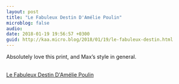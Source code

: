 ```yaml
---
layout: post
title: "Le Fabuleux Destin D'Amélie Poulin"
microblog: false
audio: 
date: 2018-01-19 19:56:57 +0300
guid: http://kaa.micro.blog/2018/01/19/le-fabuleux-destin.html
---
```

<p>Absolutely love this print, and Max&rsquo;s style in general.</p><br /><a href='https://spoke-art.com/products/max-dalton-le-fabuleux-destin-damelie-poulin'>Le Fabuleux Destin D'Amélie Poulin</a>
